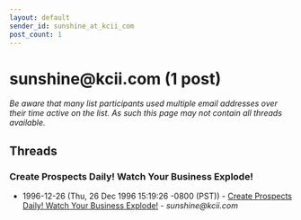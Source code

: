 ```yaml
---
layout: default
sender_id: sunshine_at_kcii_com
post_count: 1
---
```


# sunshine<span>@</span>kcii.com (1 post)

_Be aware that many list participants used multiple email addresses over their time active on the list. As such this page may not contain all threads available._

## Threads

### Create Prospects Daily!  Watch Your Business Explode!
+ 1996-12-26 (Thu, 26 Dec 1996 15:19:26 -0800 (PST)) - [Create Prospects Daily!  Watch Your Business Explode!](/archive/1996/12/ae0b223db59ee05253a8509187d24bba3a03c59845d9d94b2e99e4c54f887eae) - _sunshine@kcii.com_

